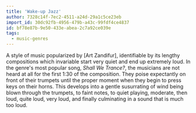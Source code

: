 ```yaml
---
title: 'Wake-up Jazz'
author: 7328c14f-7ec2-4511-a24d-29a1c5ce23eb
import_id: 30dc92fb-4956-479b-a43c-99fdf4ce4837
id: bf78e87b-9e50-433e-abea-2c7a92ce039e
tags:
  - music-genres
---
```

A style of music popularized by [Art Zandifur], identifiable by its lengthy compositions which invariable start very quiet and end up extremely loud. In the genre's most popular song, _Shall We Trance?_, the musicians are not heard at all for the first 1:30 of the composition. They poise expectantly on front of their trumpets until the proper moment when they begin to press keys on their horns. This develops into a gentle susurrating of wind being blown through the trumpets, to faint notes, to quiet playing, moderate, then loud, quite loud, very loud, and finally culminating in a sound that is much too loud.